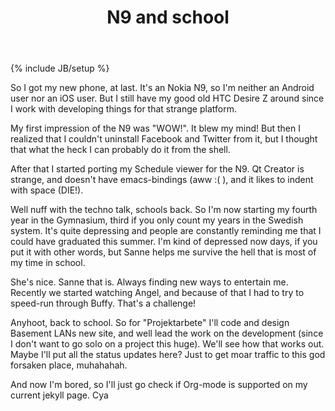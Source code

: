 ﻿---
layout: post
title: "N9 and school"
description: "I haz one and it's back"
category: Rants
---
{% include JB/setup %}

So I got my new phone, at last. It's an Nokia N9, so I'm neither an Android user nor an iOS user. But I still have my good old HTC Desire Z around since I work with developing things for that strange platform.

My first impression of the N9 was "WOW!". It blew my mind! But then I realized that I couldn't uninstall Facebook and Twitter from it, but I thought that what the heck I can probably do it from the shell.

After that I started porting my Schedule viewer for the N9. Qt Creator is strange, and doesn't have emacs-bindings (aww :( ), and it likes to indent with space (DIE!).

Well nuff with the techno talk, schools back.
So I'm now starting my fourth year in the Gymnasium, third if you only count my years in the Swedish system. It's quite depressing and people are constantly reminding me that I could have graduated this summer. I'm kind of depressed now days, if you put it with other words, but Sanne helps me survive the hell that is most of my time in school.

She's nice. Sanne that is. Always finding new ways to entertain me. Recently we started watching Angel, and because of that I had to try to speed-run through Buffy. That's a challenge!

Anyhoot, back to school. So for "Projektarbete" I'll code and design Basement LANs new site, and well lead the work on the development (since I don't want to go solo on a project this huge). We'll see how that works out. Maybe I'll put all the status updates here? Just to get moar traffic to this god forsaken place, muhahahah.

And now I'm bored, so I'll just go check if Org-mode is supported on my current jekyll page. Cya

